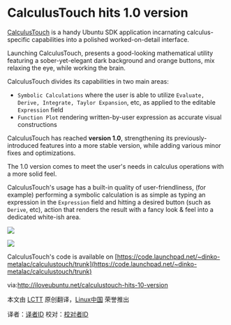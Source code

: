 CalculusTouch hits 1.0 version
==========
[CalculusTouch](https://launchpad.net/calculustouch) is a handy Ubuntu SDK application incarnating calculus-specific capabilities into a polished worked-on-detail interface.

Launching CalculusTouch, presents a good-looking mathematical utility featuring a sober-yet-elegant dark background and orange buttons, mix relaxing the eye, while working the brain.

CalculusTouch divides its capabilities in two main areas:

- `Symbolic Calculations` where the user is able to utilize `Evaluate, Derive, Integrate, Taylor Expansion`, etc, as applied to the editable `Expression` field
- `Function Plot` rendering written-by-user expression as accurate visual constructions

CalculusTouch has reached **version 1.0**, strengthening its previously-introduced features into a more stable version, while adding various minor fixes and optimizations.

The 1.0 version comes to meet the user's needs in calculus operations with a more solid feel.

CalculusTouch's usage has a built-in quality of user-friendliness, (for example) performing a symbolic calculation is as simple as typing an expression in the `Expression` field and hitting a desired button (such as `Derive`, etc), action that renders the result with a fancy look & feel into a dedicated white-ish area.

![](http://iloveubuntu.net/pictures_me/symbolic%20calculation%20calculustouch%20sep16.png)

![](http://iloveubuntu.net/pictures_me/function%20plot%20calculustouch%20sep16.png)

CalculusTouch's code is available on [https://code.launchpad.net/~dinko-metalac/calculustouch/trunk](https://code.launchpad.net/~dinko-metalac/calculustouch/trunk)

via:http://iloveubuntu.net/calculustouch-hits-10-version

本文由 [LCTT][] 原创翻译，[Linux中国][] 荣誉推出

译者：[译者ID][] 校对：[校对者ID][]

[LCTT]:https://github.com/LCTT/TranslateProject
[Linux中国]:http://www.linux.cn/
[译者ID]:http://www.linux.cn/space/译者ID
[校对者ID]:http://www.linux.cn/space/校对者ID

[1]:http://iloveubuntu.net/calculustouch-hits-10-version
[2]:https://launchpad.net/calculustouch
[3]:https://code.launchpad.net/~dinko-metalac/calculustouch/trunk